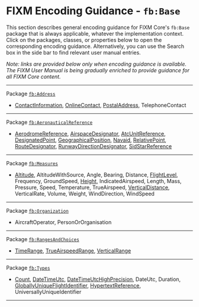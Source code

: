 # FIXM Encoding Guidance - `fb:Base`

This section describes general encoding guidance for FIXM Core's `fb:Base` package that is always applicable, whatever the implementation context. 
Click on the packages, classes, or properties below to open the corresponding encoding guidance. 
Alternatively, you can use the Search box in the side bar to find relevant user manual entries.

*Note: links are provided below only when encoding guidance is available. The FIXM User Manual is being gradually enriched to provide guidance for all FIXM Core content.*

---
Package [`fb:Address`]
- [ContactInformation], [OnlineContact], [PostalAddress], TelephoneContact
---
Package [`fb:AeronauticalReference`]
- [AerodromeReference], [AirspaceDesignator], [AtcUnitReference], [DesignatedPoint], [GeographicalPosition], [Navaid], [RelativePoint], [RouteDesignator], [RunwayDirectionDesignator], [SidStarReference]
---
Package [`fb:Measures`]
- [Altitude], AltitudeWithSource, Angle, Bearing, Distance, [FlightLevel], Frequency, GroundSpeed, [Height], IndicatedAirspeed, Length, Mass, Pressure, Speed, Temperature, TrueAirspeed, [VerticalDistance], VerticalRate, Volume, Weight, WindDirection, WindSpeed
---
Package [`fb:Organization`]
- AircraftOperator, PersonOrOrganisation
---
Package [`fb:RangesAndChoices`]
- [TimeRange], [TrueAirspeedRange], [VerticalRange]
---
Package [`fb:Types`]
- [Count], [DateTimeUtc], [DateTimeUtcHighPrecision], DateUtc, Duration, [GloballyUniqueFlightIdentifier], [HypertextReference], UniversallyUniqueIdentifier
---

<!----------------------------------------------------->

<!-- Links for fb:Address -->
[`fb:Address`]: general-guidance/fb_Address
[ContactInformation]: general-guidance/fb_Address?id=contactinformation
[OnlineContact]: general-guidance/fb_Address?id=onlinecontact
[PostalAddress]: general-guidance/fb_Address?id=postaladdress

<!-- Links for fb:AeronauticalReference -->
[`fb:AeronauticalReference`]: general-guidance/fb_AeronauticalReference
[AerodromeReference]: general-guidance/fb_AeronauticalReference?id=aerodromereference
[AirspaceDesignator]: general-guidance/fb_AeronauticalReference?id=airspacedesignator
[AtcUnitReference]: general-guidance/fb_AeronauticalReference?id=atcunitreference
[DesignatedPoint]: general-guidance/fb_AeronauticalReference?id=designatedpoint
[GeographicalPosition]: general-guidance/fb_AeronauticalReference?id=geographicalposition
[Navaid]: general-guidance/fb_AeronauticalReference?id=navaid
[RelativePoint]: general-guidance/fb_AeronauticalReference?id=relativepoint
[RouteDesignator]: general-guidance/fb_AeronauticalReference?id=routedesignator
[RunwayDirectionDesignator]: general-guidance/fb_AeronauticalReference?id=runwaydirectiondesignator
[SidStarReference]: general-guidance/fb_AeronauticalReference?id=sidstarreference

<!-- Links for fx:FlightData -->
[GloballyUniqueFlightIdentifier]: general-guidance/fx_FlightData?id=gufi

<!-- Links for fb:Measures -->
[`fb:Measures`]: general-guidance/fb_Measures
[VerticalDistance]: general-guidance/fb_Measures?id=verticaldistance
[Altitude]: general-guidance/fb_Measures?id=verticaldistance
[FlightLevel]: general-guidance/fb_Measures?id=verticaldistance
[Height]: general-guidance/fb_Measures?id=verticaldistance

<!-- Links for fb:Organization -->
[`fb:Organization`]: general-guidance/fb_Organization

<!-- Links for fb:RangesAndChoices -->
[`fb:RangesAndChoices`]: general-guidance/fb_RangesAndChoice
[TimeRange]: general-guidance/fb_RangesAndChoice?id=timerange
[TrueAirspeedRange]: general-guidance/fb_RangesAndChoice?id=trueairspeedrange
[VerticalRange]: general-guidance/fb_RangesAndChoice?id=verticalrange

<!-- Links for fb:Types -->
[`fb:Types`]: general-guidance/fb_Types
[Count]: general-guidance/fb_Types?id=count-sequence-numbers
[DateTimeUtc]: general-guidance/fb_Types?id=datetimeutc-datetimeutchighprecision
[DateTimeUtcHighPrecision]: general-guidance/fb_Types?id=datetimeutc-datetimeutchighprecision
[HyperTextReference]: general-guidance/fb_AeronauticalReference?id=hypertext-references
<!----------------------------------------------------->
